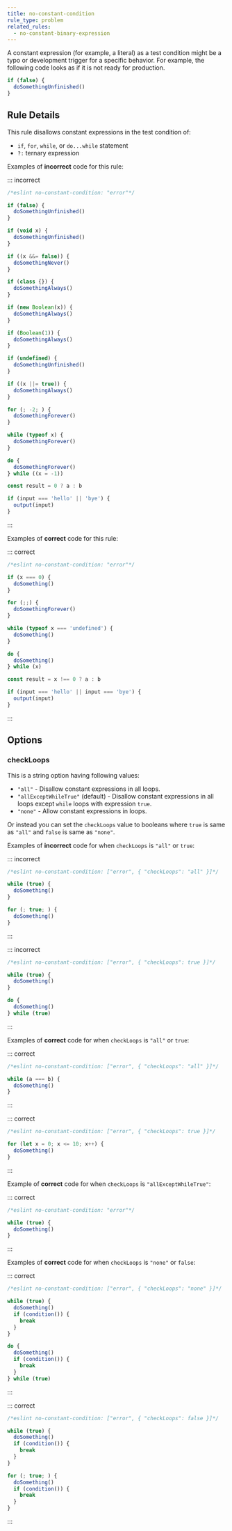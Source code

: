 ```yaml
---
title: no-constant-condition
rule_type: problem
related_rules:
  - no-constant-binary-expression
---
```


A constant expression (for example, a literal) as a test condition might be a typo or development trigger for a specific behavior. For example, the following code looks as if it is not ready for production.

```js
if (false) {
  doSomethingUnfinished()
}
```

## Rule Details

This rule disallows constant expressions in the test condition of:

- `if`, `for`, `while`, or `do...while` statement
- `?:` ternary expression

Examples of **incorrect** code for this rule:

::: incorrect

```js
/*eslint no-constant-condition: "error"*/

if (false) {
  doSomethingUnfinished()
}

if (void x) {
  doSomethingUnfinished()
}

if ((x &&= false)) {
  doSomethingNever()
}

if (class {}) {
  doSomethingAlways()
}

if (new Boolean(x)) {
  doSomethingAlways()
}

if (Boolean(1)) {
  doSomethingAlways()
}

if (undefined) {
  doSomethingUnfinished()
}

if ((x ||= true)) {
  doSomethingAlways()
}

for (; -2; ) {
  doSomethingForever()
}

while (typeof x) {
  doSomethingForever()
}

do {
  doSomethingForever()
} while ((x = -1))

const result = 0 ? a : b

if (input === 'hello' || 'bye') {
  output(input)
}
```

:::

Examples of **correct** code for this rule:

::: correct

```js
/*eslint no-constant-condition: "error"*/

if (x === 0) {
  doSomething()
}

for (;;) {
  doSomethingForever()
}

while (typeof x === 'undefined') {
  doSomething()
}

do {
  doSomething()
} while (x)

const result = x !== 0 ? a : b

if (input === 'hello' || input === 'bye') {
  output(input)
}
```

:::

## Options

### checkLoops

This is a string option having following values:

- `"all"` - Disallow constant expressions in all loops.
- `"allExceptWhileTrue"` (default) - Disallow constant expressions in all loops except `while` loops with expression `true`.
- `"none"` - Allow constant expressions in loops.

Or instead you can set the `checkLoops` value to booleans where `true` is same as `"all"` and `false` is same as `"none"`.

Examples of **incorrect** code for when `checkLoops` is `"all"` or `true`:

::: incorrect

```js
/*eslint no-constant-condition: ["error", { "checkLoops": "all" }]*/

while (true) {
  doSomething()
}

for (; true; ) {
  doSomething()
}
```

:::

::: incorrect

```js
/*eslint no-constant-condition: ["error", { "checkLoops": true }]*/

while (true) {
  doSomething()
}

do {
  doSomething()
} while (true)
```

:::

Examples of **correct** code for when `checkLoops` is `"all"` or `true`:

::: correct

```js
/*eslint no-constant-condition: ["error", { "checkLoops": "all" }]*/

while (a === b) {
  doSomething()
}
```

:::

::: correct

```js
/*eslint no-constant-condition: ["error", { "checkLoops": true }]*/

for (let x = 0; x <= 10; x++) {
  doSomething()
}
```

:::

Example of **correct** code for when `checkLoops` is `"allExceptWhileTrue"`:

::: correct

```js
/*eslint no-constant-condition: "error"*/

while (true) {
  doSomething()
}
```

:::

Examples of **correct** code for when `checkLoops` is `"none"` or `false`:

::: correct

```js
/*eslint no-constant-condition: ["error", { "checkLoops": "none" }]*/

while (true) {
  doSomething()
  if (condition()) {
    break
  }
}

do {
  doSomething()
  if (condition()) {
    break
  }
} while (true)
```

:::

::: correct

```js
/*eslint no-constant-condition: ["error", { "checkLoops": false }]*/

while (true) {
  doSomething()
  if (condition()) {
    break
  }
}

for (; true; ) {
  doSomething()
  if (condition()) {
    break
  }
}
```

:::
